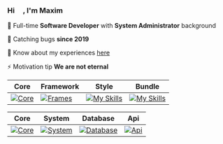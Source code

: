 ### Hi <img src="https://media.giphy.com/media/hvRJCLFzcasrR4ia7z/giphy.gif" width="15px">, I'm Maxim

🧬 Full-time **Software Developer** with **System Administrator** background

🎣 Catching bugs **since 2019**

📄 Know about my experiences [here](https://orel.hh.ru/resume/a049bd0dff0bf7fc4a0039ed1f6d5273467641)

⚡ Motivation tip **We are not eternal**

| Core | Framework | Style | Bundle |
|------|------------|-------|--------|
| [![Core](https://skillicons.dev/icons?i=js,ts,html,css,androidstudio&perline=2)](https://skillicons.dev) | [![Frames](https://skillicons.dev/icons?i=react,electron,next,vue,threejs,jquery&perline=2)](https://skillicons.dev) | [![My Skills](https://skillicons.dev/icons?i=sass,tailwind,emotion,figma,ps,ai&perline=2)](https://skillicons.dev) | [![My Skills](https://skillicons.dev/icons?i=gulp,webpack,vite&perline=1)](https://skillicons.dev) |

| Core | System | Database | Api |
|------|--------|----------|-----|
| [![Core](https://skillicons.dev/icons?i=php,express,nodejs,nestjs,docker&perline=2)](https://skillicons.dev)    | [![System](https://skillicons.dev/icons?i=linux,raspberrypi,debian,ubuntu,windows&perline=2)](https://skillicons.dev) | [![Database](https://skillicons.dev/icons?i=postgres,mysql,redis,mongodb,firebase,supabase&perline=2)](https://skillicons.dev) | [![Api](https://skillicons.dev/icons?i=nginx,graphql,rabbitmq&perline=1)](https://skillicons.dev) |

